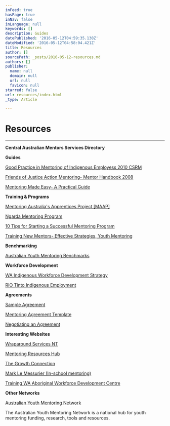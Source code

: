```yaml
---
inFeed: true
hasPage: true
inNav: false
inLanguage: null
keywords: []
description: Guides
datePublished: '2016-05-12T04:59:35.130Z'
dateModified: '2016-05-12T04:58:04.421Z'
title: Resources
author: []
sourcePath: _posts/2016-05-12-resources.md
authors: []
publisher:
  name: null
  domain: null
  url: null
  favicon: null
starred: false
url: resources/index.html
_type: Article

---
```

# Resources

****

**Central Australian Mentors Services Directory**

**Guides**

[Good Practice in Mentoring of Indigenous Employess 2010 CSRM][0]

[Friends of Justice Action Mentoring- Mentor Handbook 2008][1]

[Mentoring Made Easy- A Practical Guide][2]

**Training & Programs**

[Mentoring Australia's Apprentices Project \[MAAP\]][3]

[Ngarda Mentoring Program][4]

[10 Tips for Starting a Successful Mentoring Program][5]

[Training New Mentors- Effective Strategies, Youth Mentoring][6]

**Benchmarking**

[Australian Youth Mentoring Benchmarks][7]

**Workforce Development**

[WA Indigenous Workforce Development Strategy][8]

[RIO Tinto Indigenous Employment][9]

**Agreements**

[Sample Agreement][10]

[Mentoring Agreement Template][11]

[Negotiating an Agreement][12]

**Interesting Websites**

[Wraparound Services NT][13]

[Mentoring Resources Hub][14]

[The Growth Connection][15]

[Mark Le Messurier (In-school mentoring)][16]

[Training WA Aboriginal Workforce Development Centre][17]

**Other Networks**

[Australian Youth Mentoring Network][18]

The Australian Youth Mentoring Network is a national hub for youth mentoring funding, research, tools and resources.

[0]: https://www.google.com.au/url?sa=t&rct=j&q=&esrc=s&source=web&cd=1&cad=rja&uact=8&ved=0ahUKEwiGub7IxtPMAhVnx6YKHRyDAfMQFggfMAA&url=http%3A%2F%2Fwww.csrm.uq.edu.au%2Fdocs%2FFinal%2520mentoring%2520web%2520paper.pdf&usg=AFQjCNFqRIHltZgaeEWV8C8BaxTzdSlS7Q&sig2=HWDny6uB_KyrhUKDfRtCnQ
[1]: https://www.google.com.au/url?sa=t&rct=j&q=&esrc=s&source=web&cd=1&cad=rja&uact=8&ved=0ahUKEwj_nObZxtPMAhUk2qYKHXDyAy4QFggcMAA&url=http%3A%2F%2Fwww.justiceaction.org.au%2Fcms%2Fimages%2Fstories%2FCmpgnPDFs%2Fjamentrshk.pdf&usg=AFQjCNFrvQ9Ta-JsZNgy4pjgJiSbLqVEug&sig2=K_W4D6xUvorXDq8Y1FmPlw
[2]: https://www.google.com.au/url?sa=t&rct=j&q=&esrc=s&source=web&cd=1&ved=0ahUKEwi8jIXsxtPMAhWl56YKHRN_Dw4QFggcMAA&url=http%3A%2F%2Fwww.dpc.nsw.gov.au%2F__data%2Fassets%2Fpdf_file%2F0016%2F19330%2FMentoring_Made_Easy_A_Practical_Guide_third_edition.pdf&usg=AFQjCNF5sC2Uj3hW3X_c0YLiCyxh-6yDFA&sig2=8Oen8B0cYod3zIikskx_Gg
[3]: https://maap.vetnetwork.org.au/
[4]: https://www.google.com.au/url?sa=t&rct=j&q=&esrc=s&source=web&cd=1&cad=rja&uact=8&ved=0ahUKEwic9aTbx9PMAhVGKaYKHThABwIQFggcMAA&url=http%3A%2F%2Fwww.ngarda.com.au%2Fuploaded%2Fservices%2FMentoring_LR.pdf&usg=AFQjCNFniU7ybNlqJbvEPoex_A6bQyuPEg&sig2=HfSaJ3b7R2OeE9HiZkAJUA
[5]: https://www.google.com.au/url?sa=t&rct=j&q=&esrc=s&source=web&cd=2&cad=rja&uact=8&ved=0ahUKEwjQjbvrx9PMAhUn26YKHd8aD_IQFggiMAE&url=http%3A%2F%2Fchronus.com%2Fwp-content%2Fuploads%2F2012%2F01%2F10-Tips-for-Starting-a-Successful-Mentoring-Program.pdf&usg=AFQjCNETtZz-zsKcVxLcG9YoLvLO_wjS6g&sig2=6KPGZAh8C0UoxMFgAQJolQ
[6]: https://www.google.com.au/url?sa=t&rct=j&q=&esrc=s&source=web&cd=1&cad=rja&uact=8&ved=0ahUKEwjM1-2ByNPMAhUl4aYKHVw6DDcQFgghMAA&url=http%3A%2F%2Feducationnorthwest.org%2Fsites%2Fdefault%2Ffiles%2Ftraining.pdf&usg=AFQjCNHXZsPUdO_mpBT-XHW9KZcmq_bA7w&sig2=0gE4v58HTrR3p3uh_YRzrw
[7]: http://charitylabs.org.au/aymn/wp-content/uploads/sites/2/AYMN-Benchmarks1.pdf
[8]: https://www.google.com.au/url?sa=t&rct=j&q=&esrc=s&source=web&cd=2&cad=rja&uact=8&ved=0ahUKEwi6s8DCyNPMAhVlFqYKHWcnBaoQFggiMAE&url=http%3A%2F%2Fwww.dtwd.wa.gov.au%2Femployeesandstudents%2Ftraining%2Fotherinformation%2Ftrainingtogether-workingtogether%2FDocuments%2FT30.TTWT.strategy.V4.LR-1.pdf&usg=AFQjCNE_Lb4WJbV8KwUR8FXOApCUaYm3zg&sig2=mG4EnXAfeY5bBvSXhvdnRQ
[9]: https://www.google.com.au/url?sa=t&rct=j&q=&esrc=s&source=web&cd=1&cad=rja&uact=8&ved=0ahUKEwj8seDAydPMAhUIEpQKHcM7C2MQFggbMAA&url=http%3A%2F%2Fwww.riotinto.com%2Fdocuments%2FReportsPublications%2FRT_PolicyandProg.pdf&usg=AFQjCNF-pue6-bnJilLa-5poh--3I03dLQ&sig2=jfvr_M619Xmx_5gB44cTJw&bvm=bv.121658157,d.dGo
[10]: https://www.google.com.au/url?sa=t&rct=j&q=&esrc=s&source=web&cd=11&cad=rja&uact=8&ved=0ahUKEwidncCDzdPMAhXHsJQKHY8tDikQFghBMAo&url=http%3A%2F%2Fgetmentoring.org%2Fwp-content%2Fplugins%2Fdownload-monitor%2Fdownload.php%3Fid%3D21&usg=AFQjCNGHfslO73kI2CrhXu8EofYs2dVJrw&sig2=J2mm5_9L1YcIHW9J5FHG7g&bvm=bv.121658157,d.dGo
[11]: https://www.google.com.au/url?sa=t&rct=j&q=&esrc=s&source=web&cd=11&cad=rja&uact=8&ved=0ahUKEwjdnIupzdPMAhXDk5QKHcn_AWAQFghEMAo&url=https%3A%2F%2Fmentoringresources.ictr.wisc.edu%2Fsites%2Fdefault%2Ffiles%2FMentorshipAgreementTemplate.pdf&usg=AFQjCNElnJfRfS0Uw28iH6aKONOgzigPeA&sig2=mWHvWvG0t2ibKDsh7wyQ8g
[12]: https://www.google.com.au/url?sa=t&rct=j&q=&esrc=s&source=web&cd=1&cad=rja&uact=8&ved=0ahUKEwiKuILJzdPMAhWGF5QKHcMgBTcQFggcMAA&url=https%3A%2F%2Fhr.unimelb.edu.au%2F__data%2Fassets%2Fpdf_file%2F0010%2F583282%2FMentoring-Agreement.pdf&usg=AFQjCNE2kd6LTKB6k_6KBx-upssuQAHt7g&sig2=OUcWAjST--ndtviYTa5VHw
[13]: https://www.google.com.au/url?sa=t&rct=j&q=&esrc=s&source=web&cd=1&cad=rja&uact=8&ved=0ahUKEwju_KyCy9PMAhVHUZQKHSQtDJMQFggcMAA&url=http%3A%2F%2Fwas.batchelor.edu.au%2F&usg=AFQjCNHzbW0fHlQiXFzNxYzkDV6ECJMo5Q&sig2=6oPE5vN7yrKJXPsdBaZrvw
[14]: http://www.mentoringresourceshub.com.au/
[15]: https://www.google.com.au/url?sa=t&rct=j&q=&esrc=s&source=web&cd=1&cad=rja&uact=8&ved=0ahUKEwjA2v26y9PMAhXKipQKHWVCCI0QFggdMAA&url=http%3A%2F%2Fwww.growconnect.com.au%2F&usg=AFQjCNHnvGxSau34bnHk3Zp3T7CnkOBEgg&sig2=wSDbbK3rAiKDNEo2A9eclw
[16]: http://www.marklemessurier.com.au/
[17]: http://www.dtwd.wa.gov.au/AWDC
[18]: http://aymn.org.au/